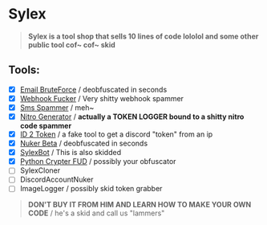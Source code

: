 
# Sylex

> **Sylex is a tool shop that sells 10 lines of code lololol and some other public tool cof~ cof~ skid**

## Tools:

- [x] [Email BruteForce](https://github.com/zEncrypte/sylex.tools/blob/main/Sylex.shop/Email_Brute_Force.py) / deobfuscated in seconds
- [x] [Webhook Fucker](https://github.com/zEncrypte/sylex-XDD/blob/main/Sylex.shop/Webhook_Fucker_Tool.py) / Very shitty webhook spammer
- [x] [Sms Spammer](https://github.com/zEncrypte/sylex-XDD/tree/main/Sms-bomber) / meh~
- [x] [Nitro Generator](https://github.com/zEncrypte/sylex-XDD/blob/main/Sylex.shop/NitroGeneratorV4.py) / **actually a TOKEN LOGGER bound to a shitty nitro code spammer**
- [x] [ID 2 Token](https://github.com/zEncrypte/sylex-XDD/blob/main/Sylex.shop/Webhook_Fucker_Tool.py) / a fake tool to get a discord "token" from an ip
- [x] [Nuker Beta](https://github.com/zEncrypte/sylex-XDD/blob/main/Sylex.shop/Sylex_Nuker_Beta.js) / deobfuscated in seconds
- [x] [SylexBot](https://github.com/zEncrypte/sylex.tools/tree/main/SylexBot.proofs) / This is also skidded
- [x] [Python Crypter FUD](https://github.com/zEncrypte/sylex.tools/blob/main/Sylex.shop/python.crypter.fud.py) / possibly your obfuscator
- [ ] SylexCloner  
- [ ] DiscordAccountNuker
- [ ] ImageLogger / possibly skid token grabber

> **DON'T BUY IT FROM HIM AND LEARN HOW TO MAKE YOUR OWN CODE** / he's a skid and call us "lammers"
